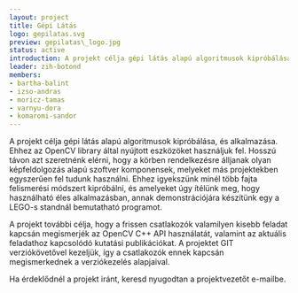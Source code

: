 ```yaml
---
layout: project
title: Gépi Látás
logo: gepilatas.svg
preview: gepilatas\_logo.jpg
status: active
introduction: A projekt célja gépi látás alapú algoritmusok kipróbálása, és alkalmazása.
leader: zih-botond
members:
- bartha-balint
- izso-andras
- moricz-tamas
- varnyu-dora
- komaromi-sandor
---
```


A projekt célja gépi látás alapú algoritmusok kipróbálása, és alkalmazása. Ehhez az OpenCV library által nyújtott eszközöket használjuk fel. Hosszú távon azt szeretnénk elérni, hogy a körben rendelkezésre álljanak olyan képfeldolgozás alapú szoftver komponensek, melyeket más projektekben egyszerűen fel tudunk használni.
Ehhez igyekszünk minél több fajta felismerési módszert kipróbálni, és amelyeket úgy ítélünk meg, hogy használható éles alkalmazásban, annak demonstrációjára készítünk egy a LEGO-s standnál bemutatható programot.

A projekt további célja, hogy a frissen csatlakozók valamilyen kisebb feladat kapcsán megismerjék az OpenCV C++ API használatát, valamint az aktuális feladathoz kapcsolódó kutatási publikációkat. A projektet GIT verziókövetővel kezeljük, így a csatlakozók ennek kapcsán megismerkednek a verziókezelés alapjaival.

Ha érdeklődnél a projekt iránt, keresd nyugodtan a projektvezetőt e-mailbe.

